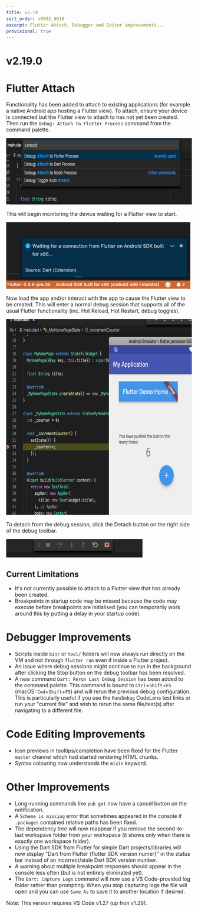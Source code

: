 ```yaml
---
title: v2.19
sort_order: v0002_0019
excerpt: Flutter Attach, Debugger and Editor improvements...
provisional: true
---
```


# v2.19.0

# Flutter Attach

Functionality has been added to attach to existing applications (for example a native Android app hosting a Flutter view). To attach, ensure your device is connected but the Flutter view to attach to has not yet been created. Then run the `Debug: Attach to Flutter Process` command from the command palette.

<img src="/images/release_notes/v2.19/flutter_attach_command.png" width="700" height="180" />

This will begin monitoring the device waiting for a Flutter view to start.

<img src="/images/release_notes/v2.19/flutter_attach_connection_wait.png" width="500" height="180" />

Now load the app and/or interact with the app to cause the Flutter view to be created. This will enter a normal debug session that supports all of the usual Flutter functionality (inc. Hot Reload, Hot Restart, debug toggles).

<img src="/images/release_notes/v2.19/flutter_attach_debug_example.png" width="700" height="530" />

To detach from the debug session, click the Detach button on the right side of the debug toolbar.

<img src="/images/release_notes/v2.19/flutter_attach_detach.png" width="370" height="50" />

## Current Limitations

- It's not currently possible to attach to a Flutter view that has already been created.
- Breakpoints in startup code may be missed because the code may execute before breakpoints are initialised (you can temporarily work around this by putting a delay in your startup code).

# Debugger Improvements

- Scripts inside `bin/` or `tool/` folders will now always run directly on the VM and not through `flutter run` even if inside a Flutter project.
- An issue where debug sessions might continue to run in the background after clicking the Stop button on the debug toolbar has been resolved.
- A new command `Dart: Rerun Last Debug Session` has been added to the command palette. This command is bound to `Ctrl`+`Shift`+`F5` (macOS: `Cmd`+`Shift`+`F5`) and will rerun the previous debug configuration. This is particularly useful if you use the `Run`/`Debug` CodeLens test links or run your "current file" and wish to rerun the same file/test(s) after navigating to a different file.

# Code Editing Improvements

- Icon previews in tooltips/completion have been fixed for the Flutter `master` channel which had started rendering HTML chunks.
- Syntax colouring now understands the `mixin` keyword.

# Other Improvements

- Long-running commands like `pub get` now have a cancel button on the notification.
- A `Scheme is missing` error that sometimes appeared in the console if `.packages` contained relative paths has been fixed.
- The dependency tree will now reappear if you remove the second-to-last workspave folder from your workspace (it shows only when there is exactly one workspace folder).
- Using the Dart SDK from Flutter for simple Dart projects/libraries will now display "Dart from Flutter {flutter SDK version numer}" in the status bar instead of an incorrect/stale Dart SDK version number.
- A warning about multiple breakpoint responses should appear in the console less often (but is not entirely eliminated yet).
- The `Dart: Capture Logs` command will now use a VS Code-provided log folder rather than prompting. When you stop capturing logs the file will open and you can use `Save As` to save it to another location if desired.

Note: This version requires VS Code v1.27 (up fron v1.26).
